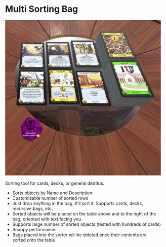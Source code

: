# Multi Sorting Bag

![image](tts_deck_sorter.jpg)

Sorting tool for cards, decks, or general detritus.
* Sorts objects by Name and Description
* Customizable number of sorted rows
* Just drop anything in the bag, it'll sort it. Supports cards, decks, recursive bags, etc.
* Sorted objects will be placed on the table above and to the right of the bag, oriented with text facing you.
* Supports large number of sorted objects (tested with hundreds of cards)
* Snappy performance
* Bags placed into the sorter will be deleted once their contents are sorted onto the table
